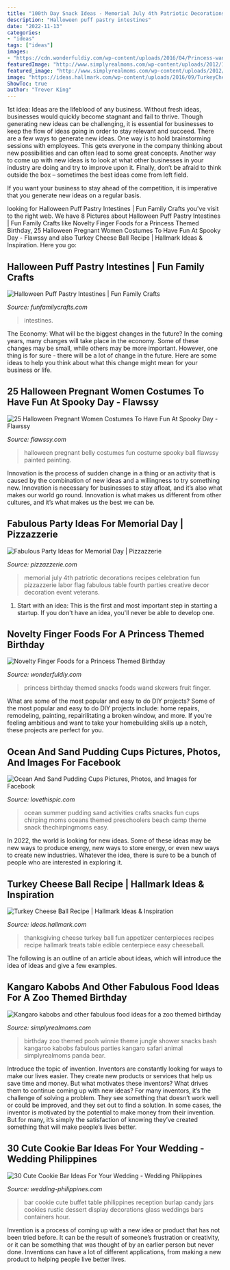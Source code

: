 ```yaml
---
title: "100th Day Snack Ideas - Memorial July 4th Patriotic Decorations Recipes Celebration Fun Pizzazzerie Labor Flag Fabulous Table Fourth Parties Creative Decor Decoration Event Veterans"
description: "Halloween puff pastry intestines"
date: "2022-11-13"
categories:
- "ideas"
tags: ["ideas"]
images:
- "https://cdn.wonderfuldiy.com/wp-content/uploads/2016/04/Princess-wand-fruit-skewers.jpg"
featuredImage: "http://www.simplyrealmoms.com/wp-content/uploads/2012/11/IMG_4455.jpg"
featured_image: "http://www.simplyrealmoms.com/wp-content/uploads/2012/11/IMG_4455.jpg"
image: "https://ideas.hallmark.com/wp-content/uploads/2016/09/TurkeyCheeseBall600x600.jpg"
ShowToc: true
author: "Trever King"
---
```



1st idea:
Ideas are the lifeblood of any business. Without fresh ideas, businesses would quickly become stagnant and fail to thrive. Though generating new ideas can be challenging, it is essential for businesses to keep the flow of ideas going in order to stay relevant and succeed.
There are a few ways to generate new ideas. One way is to hold brainstorming sessions with employees. This gets everyone in the company thinking about new possibilities and can often lead to some great concepts. Another way to come up with new ideas is to look at what other businesses in your industry are doing and try to improve upon it. Finally, don’t be afraid to think outside the box – sometimes the best ideas come from left field.

If you want your business to stay ahead of the competition, it is imperative that you generate new ideas on a regular basis.

	

		
looking for Halloween Puff Pastry Intestines | Fun Family Crafts you've visit to the right web. We have 8 Pictures about Halloween Puff Pastry Intestines | Fun Family Crafts like Novelty Finger Foods for a Princess Themed Birthday, 25 Halloween Pregnant Women Costumes To Have Fun At Spooky Day - Flawssy and also Turkey Cheese Ball Recipe | Hallmark Ideas &amp; Inspiration. Here you go:
		
    
## Halloween Puff Pastry Intestines | Fun Family Crafts

<img loading=lazy src="https://funfamilycrafts.com/wp-content/uploads/2011/07/Halloween-Puff-Pastry-Intestines.jpg" onerror="this.onerror=null;this.src='https://tse2.mm.bing.net/th?id=OIP.oRDRy_B_DeXgmh05FTZwNQHaHa&amp;pid=15.1';" alt="Halloween Puff Pastry Intestines | Fun Family Crafts">

_Source: funfamilycrafts.com_

>intestines. 

	

The Economy: What will be the biggest changes in the future?
In the coming years, many changes will take place in the economy. Some of these changes may be small, while others may be more important. However, one thing is for sure - there will be a lot of change in the future. Here are some ideas to help you think about what this change might mean for your business or life.

    
## 25 Halloween Pregnant Women Costumes To Have Fun At Spooky Day - Flawssy

<img loading=lazy src="http://flawssy.com/wp-content/uploads/2016/05/Pregnant-Halloween-Costume-ideas-for-women.jpg" onerror="this.onerror=null;this.src='https://tse1.mm.bing.net/th?id=OIP.BUH8nQrOvDQ88lBsJ_wp3gHaO0&amp;pid=15.1';" alt="25 Halloween Pregnant Women Costumes To Have Fun At Spooky Day - Flawssy">

_Source: flawssy.com_

>halloween pregnant belly costumes fun costume spooky ball flawssy painted painting. 

	

Innovation is the process of sudden change in a thing or an activity that is caused by the combination of new ideas and a willingness to try something new. Innovation is necessary for businesses to stay afloat, and it’s also what makes our world go round. Innovation is what makes us different from other cultures, and it’s what makes us the best we can be.

    
## Fabulous Party Ideas For Memorial Day | Pizzazzerie

<img loading=lazy src="http://pizzazzerie.com/wp-content/uploads/2011/05/memorial-day-party-ideas-e1306126098967.jpg" onerror="this.onerror=null;this.src='https://tse2.mm.bing.net/th?id=OIP.R-ar1tOorSmz1BSncdfXuAHaLH&amp;pid=15.1';" alt="Fabulous Party Ideas for Memorial Day | Pizzazzerie">

_Source: pizzazzerie.com_

>memorial july 4th patriotic decorations recipes celebration fun pizzazzerie labor flag fabulous table fourth parties creative decor decoration event veterans. 

	

1. Start with an idea: This is the first and most important step in starting a startup. If you don't have an idea, you'll never be able to develop one. 

    
## Novelty Finger Foods For A Princess Themed Birthday

<img loading=lazy src="https://cdn.wonderfuldiy.com/wp-content/uploads/2016/04/Princess-wand-fruit-skewers.jpg" onerror="this.onerror=null;this.src='https://tse2.mm.bing.net/th?id=OIP.vdPaERcT8BOP_74izbUR9AHaLH&amp;pid=15.1';" alt="Novelty Finger Foods for a Princess Themed Birthday">

_Source: wonderfuldiy.com_

>princess birthday themed snacks foods wand skewers fruit finger. 

	

What are some of the most popular and easy to do DIY projects?
Some of the most popular and easy to do DIY projects include: home repairs, remodeling, painting, repairilitating a broken window, and more. If you're feeling ambitious and want to take your homebuilding skills up a notch, these projects are perfect for you.

    
## Ocean And Sand Pudding Cups Pictures, Photos, And Images For Facebook

<img loading=lazy src="http://www.lovethispic.com/uploaded_images/306983-Ocean-And-Sand-Pudding-Cups.jpg" onerror="this.onerror=null;this.src='https://tse4.mm.bing.net/th?id=OIP.BLQMDTvpYHxgndoEhnKcIQHaJ4&amp;pid=15.1';" alt="Ocean And Sand Pudding Cups Pictures, Photos, and Images for Facebook">

_Source: lovethispic.com_

>ocean summer pudding sand activities crafts snacks fun cups chirping moms oceans themed preschoolers beach camp theme snack thechirpingmoms easy. 

	

In 2022, the world is looking for new ideas. Some of these ideas may be new ways to produce energy, new ways to store energy, or even new ways to create new industries. Whatever the idea, there is sure to be a bunch of people who are interested in exploring it.

    
## Turkey Cheese Ball Recipe | Hallmark Ideas &amp; Inspiration

<img loading=lazy src="https://ideas.hallmark.com/wp-content/uploads/2016/09/TurkeyCheeseBall600x600.jpg" onerror="this.onerror=null;this.src='https://tse1.mm.bing.net/th?id=OIP.TUdjpy53avgS7W6OvL2N3QHaHa&amp;pid=15.1';" alt="Turkey Cheese Ball Recipe | Hallmark Ideas &amp; Inspiration">

_Source: ideas.hallmark.com_

>thanksgiving cheese turkey ball fun appetizer centerpieces recipes recipe hallmark treats table edible centerpiece easy cheeseball. 

	

The following is an outline of an article about ideas, which will introduce the idea of ideas and give a few examples.

    
## Kangaro Kabobs And Other Fabulous Food Ideas For A Zoo Themed Birthday

<img loading=lazy src="http://www.simplyrealmoms.com/wp-content/uploads/2012/11/IMG_4455.jpg" onerror="this.onerror=null;this.src='https://tse4.mm.bing.net/th?id=OIP.mMxaGi7QFe8KtJB2RKJc3QHaLH&amp;pid=15.1';" alt="Kangaro kabobs and other fabulous food ideas for a zoo themed birthday">

_Source: simplyrealmoms.com_

>birthday zoo themed pooh winnie theme jungle shower snacks bash kangaroo kabobs fabulous parties kangaro safari animal simplyrealmoms panda bear. 

	

Introduce the topic of invention.
Inventors are constantly looking for ways to make our lives easier. They create new products or services that help us save time and money. But what motivates these inventors? What drives them to continue coming up with new ideas?
For many inventors, it’s the challenge of solving a problem. They see something that doesn’t work well or could be improved, and they set out to find a solution. In some cases, the inventor is motivated by the potential to make money from their invention. But for many, it’s simply the satisfaction of knowing they’ve created something that will make people’s lives better.

    
## 30 Cute Cookie Bar Ideas For Your Wedding - Wedding Philippines

<img loading=lazy src="http://www.wedding-philippines.com/wp-content/uploads/2015/09/Wedding-Philippines-30-Cute-Cookie-Bar-Buffet-Food-Ideas-For-Your-Wedding-16.jpg" onerror="this.onerror=null;this.src='https://tse1.mm.bing.net/th?id=OIP.JnugtgKPJ06THG8jv74dWwHaLH&amp;pid=15.1';" alt="30 Cute Cookie Bar Ideas For Your Wedding - Wedding Philippines">

_Source: wedding-philippines.com_

>bar cookie cute buffet table philippines reception burlap candy jars cookies rustic dessert display decorations glass weddings bars containers hour. 

	

Invention is a process of coming up with a new idea or product that has not been tried before. It can be the result of someone’s frustration or creativity, or it can be something that was thought of by an earlier person but never done. Inventions can have a lot of different applications, from making a new product to helping people live better lives.

